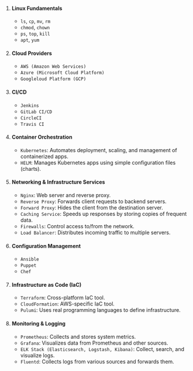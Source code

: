 1. #### Linux Fundamentals
    -  `ls`, `cp`, `mv`, `rm`
    - `chmod`, `chown`
    - `ps`, `top`, `kill`
    - `apt`, `yum`

1. #### Cloud Providers
    - `AWS (Amazon Web Services)`
    - `Azure (Microsoft Cloud Platform)`
    - `Googleloud Platform (GCP)`

1. #### CI/CD
    - `Jenkins` 
    - `GitLab CI/CD`
    - `CircleCI`
    - `Travis CI`

1. #### Container Orchestration
    - `Kubernetes`: Automates deployment, scaling, and management of containerized apps.
    - `HELM`: Manages Kubernetes apps using simple configuration files (charts).

1. #### Networking & Infrastructure Services
    - `Nginx`: Web server and reverse proxy.
    - `Reverse Proxy`: Forwards client requests to backend servers.
    - `Forward Proxy`: Hides the client from the destination server.
    - `Caching Service`: Speeds up responses by storing copies of frequent data.
    - `Firewalls`: Control access to/from the network.
    - `Load Balancer`: Distributes incoming traffic to multiple servers.

1. #### Configuration Management
    - `Ansible`
    - `Puppet`
    - `Chef`

1. #### Infrastructure as Code (IaC)
    - `Terraform`: Cross-platform IaC tool.
    - `CloudFormation`: AWS-specific IaC tool.
    - `Pulumi`: Uses real programming languages to define infrastructure.

1. #### Monitoring & Logging
    - `Prometheus`: Collects and stores system metrics.
    - `Grafana`: Visualizes data from Prometheus and other sources.
    - `ELK Stack (Elasticsearch, Logstash, Kibana)`: Collect, search, and visualize logs.
    - `Fluentd`: Collects logs from various sources and forwards them.